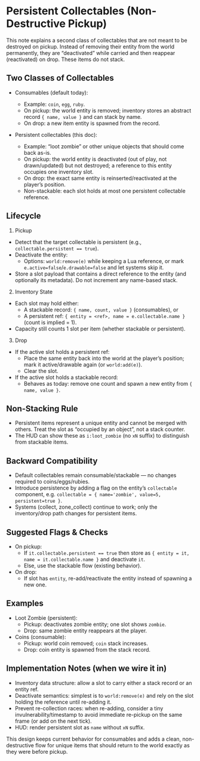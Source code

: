 # Persistent Collectables (Non-Destructive Pickup)

This note explains a second class of collectables that are not meant to be destroyed on pickup. Instead of removing their entity from the world permanently, they are “deactivated” while carried and then reappear (reactivated) on drop. These items do not stack.

## Two Classes of Collectables

- Consumables (default today):
  - Example: `coin`, `egg`, `ruby`.
  - On pickup: the world entity is removed; inventory stores an abstract record `{ name, value }` and can stack by name.
  - On drop: a new item entity is spawned from the record.

- Persistent collectables (this doc):
  - Example: “loot zombie” or other unique objects that should come back as-is.
  - On pickup: the world entity is deactivated (out of play, not drawn/updated) but not destroyed; a reference to this entity occupies one inventory slot.
  - On drop: the exact same entity is reinserted/reactivated at the player’s position.
  - Non-stackable: each slot holds at most one persistent collectable reference.

## Lifecycle

1) Pickup
- Detect that the target collectable is persistent (e.g., `collectable.persistent == true`).
- Deactivate the entity:
  - Options: `world:remove(e)` while keeping a Lua reference, or mark `e.active=false`/`e.drawable=false` and let systems skip it.
- Store a slot payload that contains a direct reference to the entity (and optionally its metadata). Do not increment any name-based stack.

2) Inventory State
- Each slot may hold either:
  - A stackable record: `{ name, count, value }` (consumables), or
  - A persistent ref: `{ entity = <ref>, name = e.collectable.name }` (count is implied = 1).
- Capacity still counts 1 slot per item (whether stackable or persistent).

3) Drop
- If the active slot holds a persistent ref:
  - Place the same entity back into the world at the player’s position; mark it active/drawable again (or `world:add(e)`).
  - Clear the slot.
- If the active slot holds a stackable record:
  - Behaves as today: remove one count and spawn a new entity from `{ name, value }`.

## Non-Stacking Rule

- Persistent items represent a unique entity and cannot be merged with others. Treat the slot as “occupied by an object”, not a stack counter.
- The HUD can show these as `i:loot_zombie` (no `xN` suffix) to distinguish from stackable items.

## Backward Compatibility

- Default collectables remain consumable/stackable — no changes required to coins/eggs/rubies.
- Introduce persistence by adding a flag on the entity’s `collectable` component, e.g. `collectable = { name='zombie', value=5, persistent=true }`.
- Systems (collect, zone_collect) continue to work; only the inventory/drop path changes for persistent items.

## Suggested Flags & Checks

- On pickup:
  - If `it.collectable.persistent == true` then store as `{ entity = it, name = it.collectable.name }` and deactivate `it`.
  - Else, use the stackable flow (existing behavior).
- On drop:
  - If slot has `entity`, re-add/reactivate the entity instead of spawning a new one.

## Examples

- Loot Zombie (persistent):
  - Pickup: deactivates zombie entity; one slot shows `zombie`.
  - Drop: same zombie entity reappears at the player.
- Coins (consumable):
  - Pickup: world coin removed; `coin` stack increases.
  - Drop: coin entity is spawned from the stack record.

## Implementation Notes (when we wire it in)

- Inventory data structure: allow a slot to carry either a stack record or an entity ref.
- Deactivate semantics: simplest is to `world:remove(e)` and rely on the slot holding the reference until re-adding it.
- Prevent re-collection races: when re-adding, consider a tiny invulnerability/timestamp to avoid immediate re-pickup on the same frame (or add on the next tick).
- HUD: render persistent slot as `name` without `xN` suffix.

This design keeps current behavior for consumables and adds a clean, non-destructive flow for unique items that should return to the world exactly as they were before pickup.
